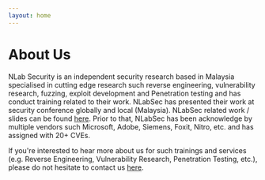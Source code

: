 ```yaml
---
layout: home
---
```

# About Us

NLab Security is an independent security research based in Malaysia specialised in cutting edge research such reverse engineering, vulnerability research, fuzzing, exploit development and Penetration testing and has conduct training related to their work. NLabSec has presented their work at security conference globally and local (Malaysia). NLabSec related work / slides can be found [here](https://speakerdeck.com/nafiez). Prior to that, NLabSec has been acknowledge by multiple vendors such Microsoft, Adobe, Siemens, Foxit, Nitro, etc. and has assigned with 20+ CVEs.

If you're interested to hear more about us for such trainings and services (e.g. Reverse Engineering, Vulnerability Research, Penetration Testing, etc.), please do not hesitate to contact us [here](nlabsecurify@gmail.com).

